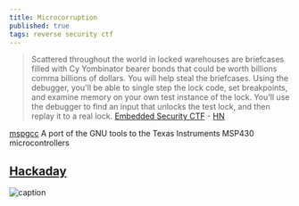 ```yaml
---
title: Microcorruption
published: true
tags: reverse security ctf
---
```

> Scattered throughout the world in locked warehouses are briefcases filled with Cy Yombinator bearer bonds that could be worth billions comma billions of dollars. You will help steal the briefcases.
Using the debugger, you'll be able to single step the lock code, set breakpoints, and examine memory on your own test instance of the lock. You'll use the debugger to find an input that unlocks the test lock, and then replay it to a real lock. [Embedded Security CTF](https://microcorruption.com/login) - [HN](https://news.ycombinator.com/item?id=11796620)

[mspgcc](http://mspgcc.sourceforge.net/manual/book1.html)
A port of the GNU tools to the Texas Instruments MSP430 microcontrollers

## [Hackaday](https://hackaday.com/2014/01/18/microcorruption-embedded-ctf/)
![caption](https://hackaday.com/wp-content/uploads/2014/01/ctf.png?w=800)
